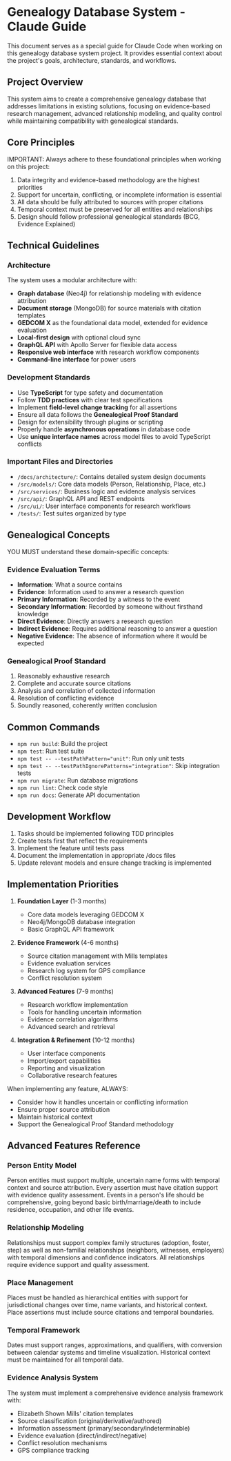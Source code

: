# Genealogy Database System - Claude Guide

This document serves as a special guide for Claude Code when working on this genealogy database system project. It provides essential context about the project's goals, architecture, standards, and workflows.

## Project Overview

This system aims to create a comprehensive genealogy database that addresses limitations in existing solutions, focusing on evidence-based research management, advanced relationship modeling, and quality control while maintaining compatibility with genealogical standards.

## Core Principles

IMPORTANT: Always adhere to these foundational principles when working on this project:

1. Data integrity and evidence-based methodology are the highest priorities
2. Support for uncertain, conflicting, or incomplete information is essential
3. All data should be fully attributed to sources with proper citations
4. Temporal context must be preserved for all entities and relationships
5. Design should follow professional genealogical standards (BCG, Evidence Explained)

## Technical Guidelines

### Architecture

The system uses a modular architecture with:

- **Graph database** (Neo4j) for relationship modeling with evidence attribution
- **Document storage** (MongoDB) for source materials with citation templates
- **GEDCOM X** as the foundational data model, extended for evidence evaluation
- **Local-first design** with optional cloud sync
- **GraphQL API** with Apollo Server for flexible data access
- **Responsive web interface** with research workflow components
- **Command-line interface** for power users

### Development Standards

- Use **TypeScript** for type safety and documentation
- Follow **TDD practices** with clear test specifications
- Implement **field-level change tracking** for all assertions
- Ensure all data follows the **Genealogical Proof Standard**
- Design for extensibility through plugins or scripting
- Properly handle **asynchronous operations** in database code
- Use **unique interface names** across model files to avoid TypeScript conflicts

### Important Files and Directories

- `/docs/architecture/`: Contains detailed system design documents
- `/src/models/`: Core data models (Person, Relationship, Place, etc.)
- `/src/services/`: Business logic and evidence analysis services
- `/src/api/`: GraphQL API and REST endpoints
- `/src/ui/`: User interface components for research workflows
- `/tests/`: Test suites organized by type

## Genealogical Concepts

YOU MUST understand these domain-specific concepts:

### Evidence Evaluation Terms

- **Information**: What a source contains
- **Evidence**: Information used to answer a research question
- **Primary Information**: Recorded by a witness to the event
- **Secondary Information**: Recorded by someone without firsthand knowledge
- **Direct Evidence**: Directly answers a research question
- **Indirect Evidence**: Requires additional reasoning to answer a question
- **Negative Evidence**: The absence of information where it would be expected

### Genealogical Proof Standard

1. Reasonably exhaustive research
2. Complete and accurate source citations
3. Analysis and correlation of collected information
4. Resolution of conflicting evidence
5. Soundly reasoned, coherently written conclusion

## Common Commands

- `npm run build`: Build the project
- `npm test`: Run test suite
- `npm test -- --testPathPattern="unit"`: Run only unit tests
- `npm test -- --testPathIgnorePatterns="integration"`: Skip integration tests
- `npm run migrate`: Run database migrations
- `npm run lint`: Check code style
- `npm run docs`: Generate API documentation

## Development Workflow

1. Tasks should be implemented following TDD principles
2. Create tests first that reflect the requirements
3. Implement the feature until tests pass
4. Document the implementation in appropriate /docs files
5. Update relevant models and ensure change tracking is implemented

## Implementation Priorities

1. **Foundation Layer** (1-3 months)
   - Core data models leveraging GEDCOM X
   - Neo4j/MongoDB database integration
   - Basic GraphQL API framework

2. **Evidence Framework** (4-6 months)
   - Source citation management with Mills templates
   - Evidence evaluation services
   - Research log system for GPS compliance
   - Conflict resolution system

3. **Advanced Features** (7-9 months)
   - Research workflow implementation
   - Tools for handling uncertain information
   - Evidence correlation algorithms
   - Advanced search and retrieval

4. **Integration & Refinement** (10-12 months)
   - User interface components
   - Import/export capabilities
   - Reporting and visualization
   - Collaborative research features

When implementing any feature, ALWAYS:
- Consider how it handles uncertain or conflicting information
- Ensure proper source attribution
- Maintain historical context
- Support the Genealogical Proof Standard methodology

## Advanced Features Reference

### Person Entity Model
Person entities must support multiple, uncertain name forms with temporal context and source attribution. Every assertion must have citation support with evidence quality assessment. Events in a person's life should be comprehensive, going beyond basic birth/marriage/death to include residence, occupation, and other life events.

### Relationship Modeling
Relationships must support complex family structures (adoption, foster, step) as well as non-familial relationships (neighbors, witnesses, employers) with temporal dimensions and confidence indicators. All relationships require evidence support and quality assessment.

### Place Management
Places must be handled as hierarchical entities with support for jurisdictional changes over time, name variants, and historical context. Place assertions must include source citations and temporal boundaries.

### Temporal Framework
Dates must support ranges, approximations, and qualifiers, with conversion between calendar systems and timeline visualization. Historical context must be maintained for all temporal data.

### Evidence Analysis System
The system must implement a comprehensive evidence analysis framework with:
- Elizabeth Shown Mills' citation templates
- Source classification (original/derivative/authored)
- Information assessment (primary/secondary/indeterminable)
- Evidence evaluation (direct/indirect/negative)
- Conflict resolution mechanisms
- GPS compliance tracking
